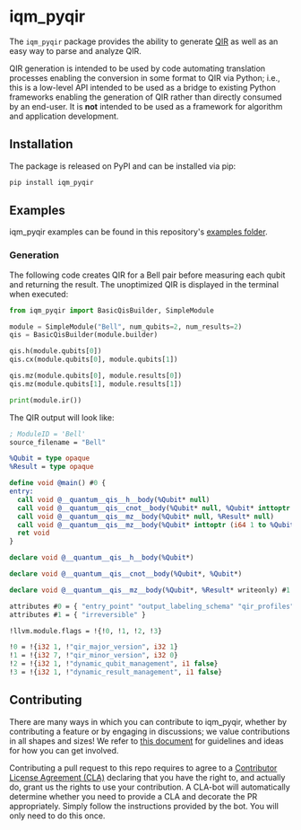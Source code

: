 # iqm_pyqir

The `iqm_pyqir` package provides the ability to generate
[QIR](https://github.com/qir-alliance/qir-spec) as well as an easy way to
parse and analyze QIR.

QIR generation is intended to be used by code automating translation processes
enabling the conversion in some format to QIR via Python; i.e., this is a
low-level API intended to be used as a bridge to existing Python frameworks
enabling the generation of QIR rather than directly consumed by an end-user. It
is **not** intended to be used as a framework for algorithm and application
development.

## Installation

The package is released on PyPI and can be installed via pip:

```bash
pip install iqm_pyqir
```

## Examples

iqm_pyqir examples can be found in this repository's [examples folder](../examples).

### Generation

The following code creates QIR for a Bell pair before measuring each qubit and
returning the result. The unoptimized QIR is displayed in the terminal when
executed:

```python
from iqm_pyqir import BasicQisBuilder, SimpleModule

module = SimpleModule("Bell", num_qubits=2, num_results=2)
qis = BasicQisBuilder(module.builder)

qis.h(module.qubits[0])
qis.cx(module.qubits[0], module.qubits[1])

qis.mz(module.qubits[0], module.results[0])
qis.mz(module.qubits[1], module.results[1])

print(module.ir())
```

The QIR output will look like:

```llvm
; ModuleID = 'Bell'
source_filename = "Bell"

%Qubit = type opaque
%Result = type opaque

define void @main() #0 {
entry:
  call void @__quantum__qis__h__body(%Qubit* null)
  call void @__quantum__qis__cnot__body(%Qubit* null, %Qubit* inttoptr (i64 1 to %Qubit*))
  call void @__quantum__qis__mz__body(%Qubit* null, %Result* null)
  call void @__quantum__qis__mz__body(%Qubit* inttoptr (i64 1 to %Qubit*), %Result* inttoptr (i64 1 to %Result*))
  ret void
}

declare void @__quantum__qis__h__body(%Qubit*)

declare void @__quantum__qis__cnot__body(%Qubit*, %Qubit*)

declare void @__quantum__qis__mz__body(%Qubit*, %Result* writeonly) #1

attributes #0 = { "entry_point" "output_labeling_schema" "qir_profiles"="custom" "required_num_qubits"="2" "required_num_results"="2" }
attributes #1 = { "irreversible" }

!llvm.module.flags = !{!0, !1, !2, !3}

!0 = !{i32 1, !"qir_major_version", i32 1}
!1 = !{i32 7, !"qir_minor_version", i32 0}
!2 = !{i32 1, !"dynamic_qubit_management", i1 false}
!3 = !{i32 1, !"dynamic_result_management", i1 false}
```

## Contributing

There are many ways in which you can contribute to iqm_pyqir, whether by
contributing a feature or by engaging in discussions; we value contributions in
all shapes and sizes! We refer to [this document](../CONTRIBUTING.md) for
guidelines and ideas for how you can get involved.

Contributing a pull request to this repo requires to agree to a [Contributor
License Agreement
(CLA)](https://en.wikipedia.org/wiki/Contributor_License_Agreement) declaring
that you have the right to, and actually do, grant us the rights to use your
contribution. A CLA-bot will automatically determine whether you need to provide
a CLA and decorate the PR appropriately. Simply follow the
instructions provided by the bot. You will only need to do this once.
